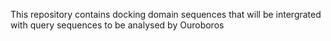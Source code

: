 This repository contains docking domain sequences that will be intergrated with query sequences to be analysed by Ouroboros
